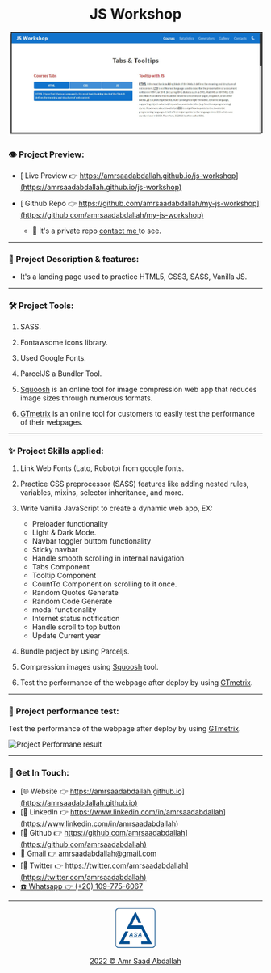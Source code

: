 <h1 align="center">  JS Workshop </h1>



<a href="https://amrsaadabdallah.github.io/js-workshop" target="_blank">
<img src="info/js-workshop.jpg" alt="js-workshop Project viewport Image">
</a>


### 👁️ Project Preview:

- [ Live Preview 👉 https://amrsaadabdallah.github.io/js-workshop](https://amrsaadabdallah.github.io/js-workshop)


- [ Github Repo 👉 https://github.com/amrsaadabdallah/my-js-workshop](https://github.com/amrsaadabdallah/my-js-workshop)
  - 🚩 It's a private repo <a target="_blank" href="mailto:amrsaadabdallah@gmail.com">contact me </a>to see.

---

### 📝 Project Description & features:

- It's a landing page used to practice HTML5, CSS3, SASS, Vanilla JS.

---

### 🛠️ Project Tools:

1. SASS.

1. Fontawsome icons library.

1. Used Google Fonts.

1. ParcelJS a Bundler Tool.

1. [Squoosh](https://squoosh.app/) is an online tool for image compression web app that reduces image sizes through numerous formats.

1. [GTmetrix](https://gtmetrix.com/) is an online tool for customers to easily test the performance of their webpages.

---

### :sparkles: Project Skills applied:

1. Link Web Fonts (Lato, Roboto) from google fonts.

1. Practice CSS preprocessor (SASS) features like adding nested rules, variables, mixins, selector inheritance, and more.

1. Write Vanilla JavaScript to create a dynamic web app, EX:

   - Preloader functionality
   - Light & Dark Mode.
   - Navbar toggler buttom functionality
   - Sticky navbar
   - Handle smooth scrolling in internal navigation
   - Tabs Component
   - Tooltip Component
   - CountTo Component on scrolling to it once.
   - Random Quotes Generate
   - Random Code Generate
   - modal functionality
   - Internet status notification
   - Handle scroll to top button
   - Update Current year

1. Bundle project by using Parceljs.

1. Compression images using [Squoosh](https://squoosh.app/) tool.

1. Test the performance of the webpage after deploy by using [GTmetrix](https://gtmetrix.com/).

---

### 🧪 Project performance test:

Test the performance of the webpage after deploy by using [GTmetrix](https://gtmetrix.com/).

![Project Performane result](info/js-workshop-performance.png)


---

### 👋 Get In Touch:

- [🌐 Website 👉 https://amrsaadabdallah.github.io](https://amrsaadabdallah.github.io)
- [👔 LinkedIn 👉 https://www.linkedin.com/in/amrsaadabdallah](https://www.linkedin.com/in/amrsaadabdallah)
- [🌟 Github 👉 https://github.com/amrsaadabdallah](https://github.com/amrsaadabdallah)
- [📧 Gmail 👉 amrsaadabdallah@gmail.com](mailto:amrsaadabdallah@gmail.com)
- [🐤 Twitter 👉 https://twitter.com/amrsaadabdallah](https://twitter.com/amrsaadabdallah)
- [:phone: Whatsapp 👉 (+20) 109-775-6067](https://api.whatsapp.com/send/?phone=%2B2001097756067&text&type=phone_number&app_absent=0)

---

<div align="center">
<a target="_blank" href="https://amrsaadabdallah.github.io">
<img  src="./info/asa-logo.svg" alt="asa logo" width="80px">
<p style="margin-bottom:0"> 2022 &copy; Amr Saad Abdallah </p>
</a>
</div>
